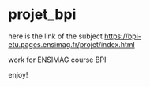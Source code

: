 # projet_bpi

here is the link of the subject https://bpi-etu.pages.ensimag.fr/projet/index.html

work for ENSIMAG course BPI

enjoy!
